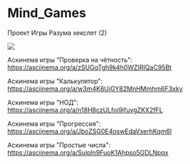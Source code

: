 # Mind_Games
Проект Игры Разума хекслет (2)

<a href="https://codeclimate.com/github/TEAMREDSoldier/Mind_Games/maintainability"><img src="https://api.codeclimate.com/v1/badges/d64210de8ee29ebe79e2/maintainability" /></a>

Аскинема игры "Проверка на чётность":
https://asciinema.org/a/zSUGqTgh9k4h0WZIRIQaC95Bt

Аскинема игры "Калькулятор":
https://asciinema.org/a/w3m4K6UiGY82MnHMmhm6F3xky

Аскинема игры "НОД":
https://asciinema.org/a/n18H8czULfoi9jfuvgZKX2fFL

Аскинема игры "Прогрессия":
https://asciinema.org/a/JboZSG0E4oswEdaVxerhKqm6l

Аскинема игры "Простые числа":
https://asciinema.org/a/Suipln9FuoK1Ahpso5GDLNpqx